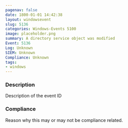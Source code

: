 ```yaml
---
pagenav: false
date: 1800-01-01 14:42:38
layout: windowsevent
slug: 5136
categories: Windows-Events 5100
image: placeholder.png
summary: A directory service object was modified
Event: 5136
Log: Unknown
SIEM: Unknown
Compliance: Unknown
tags:
- windows
---
```


### Description

Description of the event ID

### Compliance

Reason why this may or may not be compliance related.
